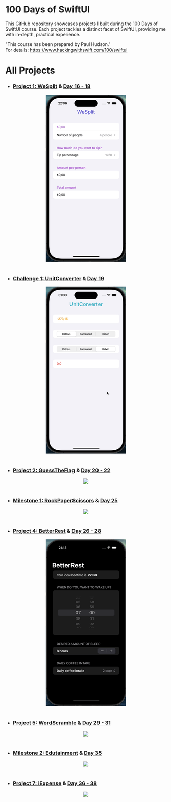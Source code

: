 # 100 Days of SwiftUI
This GitHub repository showcases projects I built during the 100 Days of SwiftUI course. Each project tackles a distinct facet of SwiftUI, providing me with in-depth, practical experience. </br>

"This course has been prepared by Paul Hudson." </br>
For details: https://www.hackingwithswift.com/100/swiftui

# All Projects
- ### [Project 1: WeSplit](https://github.com/DenizGokayHamzali/100-Days-of-SwiftUI/tree/main/WeSplit-Project-01) & [Day 16 - 18](https://www.hackingwithswift.com/100/swiftui/16)
<div style="text-align: center;">
  <img src="./Assets/WeSplit.gif" width="250px"/>
</div>

#

- ### [Challenge 1: UnitConverter](https://github.com/DenizGokayHamzali/100-Days-of-SwiftUI/tree/main/UnitConverter-Challenge-01) & [Day 19](https://www.hackingwithswift.com/100/swiftui/19)
<div style="text-align: center;">
  <img src="./Assets/UnitConverter.gif" width="250px"/>
</div>

#

- ### [Project 2: GuessTheFlag](https://github.com/DenizGokayHamzali/100-Days-of-SwiftUI/tree/main/GuessTheFlag-Project-02) & [Day 20 - 22](https://www.hackingwithswift.com/100/swiftui/20)
<div style="text-align: center;">
  <img src="./Assets/GuessTheFlag.gif" width="250px"/>
</div>

#

- ### [Milestone 1: RockPaperScissors](https://github.com/DenizGokayHamzali/100-Days-of-SwiftUI/tree/main/RockPaperScissors-Milestone-01) & [Day 25](https://www.hackingwithswift.com/100/swiftui/25)
<div style="text-align: center;">
  <img src="./Assets/RockPaperScissors.gif" width="250px"/>
</div>

#

- ### [Project 4: BetterRest](https://github.com/DenizGokayHamzali/100-Days-of-SwiftUI/tree/main/BetterRest-Project-04) & [Day 26 - 28](https://www.hackingwithswift.com/100/swiftui/26)
<div style="text-align: center;">
  <img src="./Assets/BetterRest.gif" width="250px"/>
</div>

#

- ### [Project 5: WordScramble](https://github.com/DenizGokayHamzali/100-Days-of-SwiftUI/tree/main/WordScramble-Project-05) & [Day 29 - 31](https://www.hackingwithswift.com/100/swiftui/29)
<div style="text-align: center;">
  <img src="./Assets/WordScramble.gif" width="250px"/>
</div>

#

- ### [Milestone 2: Edutainment](https://github.com/DenizGokayHamzali/100-Days-of-SwiftUI/tree/main/Edutainment-Milestone-02) & [Day 35](https://www.hackingwithswift.com/100/swiftui/35)
<div style="text-align: center;">
  <img src="./Assets/Edutainment.gif" width="250px"/>
</div>

#

- ### [Project 7: iExpense](https://github.com/DenizGokayHamzali/100-Days-of-SwiftUI/tree/main/iExpense-Project-07) & [Day 36 - 38](https://www.hackingwithswift.com/100/swiftui/36)
<div style="text-align: center;">
  <img src="./Assets/iExpense.gif" width="250px"/>
</div>
